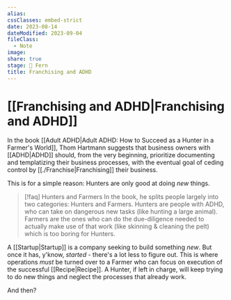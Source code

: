 ```yaml
---
alias: 
cssClasses: embed-strict
date: 2023-08-14
dateModified: 2023-09-04
fileClass:
  - Note
image: 
share: true
stage: 🌿 Fern
title: Franchising and ADHD
---
```


# [[Franchising and ADHD|Franchising and ADHD]]

In the book [[Adult ADHD|Adult ADHD: How to Succeed as a Hunter in a Farmer's World]], Thom Hartmann suggests that business owners with [[ADHD|ADHD]] should, from the very beginning, prioritize documenting and templatizing their business processes, with the eventual goal of ceding control by [[./Franchise|Franchising]] their business. 

This is for a simple reason: Hunters are only good at doing _new_ things.

>[!faq] Hunters and Farmers
>In the book, he splits people largely into two categories: Hunters and Farmers. Hunters are people with ADHD, who can take on dangerous new tasks (like hunting a large animal). Farmers are the ones who can do the due-diligence needed to actually make use of that work (like skinning & cleaning the pelt) which is too boring for Hunters.

> 

A [[Startup|Startup]] is a company seeking to build something _new_. But once it has, y'know, _started_ - there's a lot less to figure out. 
This is where operations _must_ be turned over to a Farmer who can focus on execution of the successful [[Recipe|Recipe]]. A Hunter, if left in charge, will keep trying to do new things and neglect the processes that already work.

> 

And then?

> 
> 
> 
